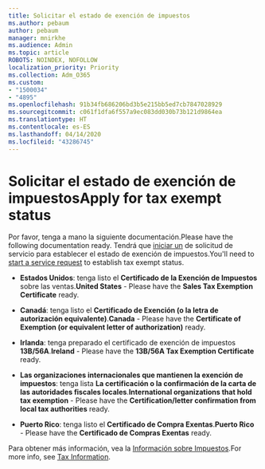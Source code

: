 ```yaml
---
title: Solicitar el estado de exención de impuestos
ms.author: pebaum
author: pebaum
manager: mnirkhe
ms.audience: Admin
ms.topic: article
ROBOTS: NOINDEX, NOFOLLOW
localization_priority: Priority
ms.collection: Adm_O365
ms.custom:
- "1500034"
- "4895"
ms.openlocfilehash: 91b34fb686206bd3b5e215bb5ed7cb7847028929
ms.sourcegitcommit: c061f1dfa6f557a9ec083dd030b73b121d9864ea
ms.translationtype: HT
ms.contentlocale: es-ES
ms.lasthandoff: 04/14/2020
ms.locfileid: "43286745"
---
```

# <a name="apply-for-tax-exempt-status"></a><span data-ttu-id="089ae-102">Solicitar el estado de exención de impuestos</span><span class="sxs-lookup"><span data-stu-id="089ae-102">Apply for tax exempt status</span></span>

<span data-ttu-id="089ae-103">Por favor, tenga a mano la siguiente documentación.</span><span class="sxs-lookup"><span data-stu-id="089ae-103">Please have the following documentation ready.</span></span> <span data-ttu-id="089ae-104">Tendrá que [iniciar un](https://docs.microsoft.com/office365/admin/contact-support-for-business-products) de solicitud de servicio para establecer el estado de exención de impuestos.</span><span class="sxs-lookup"><span data-stu-id="089ae-104">You'll need to [start a service request](https://docs.microsoft.com/office365/admin/contact-support-for-business-products) to establish tax exempt status.</span></span>

- <span data-ttu-id="089ae-105">**Estados Unidos**: tenga listo el **Certificado de la Exención de Impuestos** sobre las ventas.</span><span class="sxs-lookup"><span data-stu-id="089ae-105">**United States** - Please have the **Sales Tax Exemption Certificate** ready.</span></span>

- <span data-ttu-id="089ae-106">**Canadá**: tenga listo el **Certificado de Exención (o la letra de autorización equivalente)**.</span><span class="sxs-lookup"><span data-stu-id="089ae-106">**Canada** - Please have the **Certificate of Exemption (or equivalent letter of authorization)** ready.</span></span>

- <span data-ttu-id="089ae-107">**Irlanda**: tenga preparado el certificado de exención de impuestos **13B/56A**.</span><span class="sxs-lookup"><span data-stu-id="089ae-107">**Ireland** - Please have the **13B/56A Tax Exemption Certificate** ready.</span></span>

- <span data-ttu-id="089ae-108">**Las organizaciones internacionales que mantienen la exención de impuestos**: tenga lista **La certificación o la confirmación de la carta de las autoridades fiscales locales**.</span><span class="sxs-lookup"><span data-stu-id="089ae-108">**International organizations that hold tax exemption** - Please have the **Certification/letter confirmation from local tax authorities** ready.</span></span>

- <span data-ttu-id="089ae-109">**Puerto Rico**: tenga listo el **Certificado de Compra Exentas**.</span><span class="sxs-lookup"><span data-stu-id="089ae-109">**Puerto Rico** - Please have the **Certificado de Compras Exentas** ready.</span></span>

<span data-ttu-id="089ae-110">Para obtener más información, vea la [Información sobre Impuestos](https://docs.microsoft.com/microsoft-365/commerce/billing-and-payments/tax-information?view=o365-worldwide).</span><span class="sxs-lookup"><span data-stu-id="089ae-110">For more info, see [Tax Information](https://docs.microsoft.com/microsoft-365/commerce/billing-and-payments/tax-information?view=o365-worldwide).</span></span>
